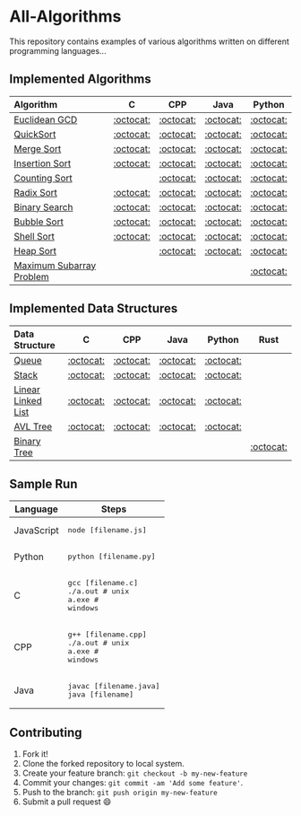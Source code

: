 # All-Algorithms

This repository contains examples of various algorithms written on different programming languages...

## Implemented Algorithms

| Algorithm                                                                                       | C                                     | CPP                                   | Java                                  | Python                                |
|:----------------------------------------------------------------------------------------------- |:-------------------------------------:|:-------------------------------------:|:-------------------------------------:|:-------------------------------------:|
| [Euclidean GCD](https://en.wikipedia.org/wiki/Euclidean_algorithm)                              | [:octocat:](euclidean_gcd/C)          |   [:octocat:](euclidean_gcd/Cpp)                                    | [:octocat:](euclidean_gcd/Java)        | [:octocat:](euclidean_gcd/Python)     |
| [QuickSort](https://en.wikipedia.org/wiki/Quicksort)                                            |  [:octocat:](quicksort/C)                                      | [:octocat:](quicksort/Cpp)                                       |   [:octocat:](quicksort/Java)                                     | [:octocat:](quicksort/Python)         |
| [Merge Sort](https://en.wikipedia.org/wiki/Merge_sort)                                          | [:octocat:](merge_sort/C)                                       |[:octocat:](merge_sort/Cpp)                      |    [:octocat:](merge_sort/Java)                                    | [:octocat:](merge_sort/Python)        |
| [Insertion Sort](https://en.wikipedia.org/wiki/Insertion_sort)                                  | [:octocat:](insertion_sort/C)         | [:octocat:](insertion_sort/Cpp)       |        [:octocat:](insertion_sort/Java)                               | [:octocat:](insertion_sort/Python)    |
| [Counting Sort](https://en.wikipedia.org/wiki/Counting_sort)                                    |                                       |   [:octocat:](counting_sort/Cpp)                                    |   [:octocat:](counting_sort/Java)                                     | [:octocat:](counting_sort/Python)     |
| [Radix Sort](https://en.wikipedia.org/wiki/Radix_sort)                                          | [:octocat:](radix_sort/C)        | [:octocat:](radix_sort/Cpp)   |    [:octocat:](radix_sort/Java)       | [:octocat:](radix_sort/Python)        |
| [Binary Search](https://en.wikipedia.org/wiki/Binary_search_algorithm)                          |  [:octocat:](binary_search/C)                                      | [:octocat:](binary_search/Cpp)        |   [:octocat:](binary_search/Java)                                     | [:octocat:](binary_search/Python)     |
| [Bubble Sort](https://en.wikipedia.org/wiki/Bubble_sort)                                        | [:octocat:](bubble_sort/C)            | [:octocat:](bubble_sort/Cpp)          |    [:octocat:](bubble_sort/Java)         |   [:octocat:](bubble_sort/Python)                                   |
| [Shell Sort](https://en.wikipedia.org/wiki/Shellsort)                                           | [:octocat:](shell_sort/C)             |       [:octocat:](shell_sort/Cpp)                                |            [:octocat:](shell_sort/Java)                           | [:octocat:](shell_sort/Python)        |
| [Heap Sort](https://en.wikipedia.org/wiki/Heapsort)                                             |                                       |   [:octocat:](heap_sort/Cpp)                                      |     [:octocat:](heap_sort/Java)                                    | [:octocat:](heap_sort/python)        |
| [Maximum Subarray Problem](https://en.wikipedia.org/wiki/Maximum_subarray_problem)              |                                       |                                       |                                       | [:octocat:](/maximum_subarray/Python)|


## Implemented Data Structures

| Data Structure                                                                                  | C                                     | CPP                                   | Java                                  | Python                                | Rust                                  |
|:----------------------------------------------------------------------------------------------- |:-------------------------------------:|:-------------------------------------:|:-------------------------------------:|:-------------------------------------:|:-------------------------------------:|
| [Queue](https://en.wikipedia.org/wiki/Queue_(abstract_data_type))                               |[:octocat:](queue/C)                   | [:octocat:](queue/Cpp)                |[:octocat:](queue/Java)                |[:octocat:](queue/Python)              |[](queue/Rust) |              
| [Stack](https://en.wikipedia.org/wiki/Stack_(abstract_data_type))                               | [:octocat:](stack/C)                  | [:octocat:](stack/Cpp)                                      | [:octocat:](stack/Java)               | [:octocat:](stack/Python)             | [](stack/Rust) |
| [Linear Linked List](https://en.wikipedia.org/wiki/Linked_list)                                 | [:octocat:](linked_list/C)            | [:octocat:](linked_list/CPP)                                                                                           | [:octocat:](linked_list/Java)                                      | [:octocat:](linked_list/Python)       | [](linked_list/Rust) |
| [AVL Tree](https://en.wikipedia.org/wiki/AVL_tree)                                              | [:octocat:](avl_tree/C)               | [:octocat:](avl_tree/CPP)             | [:octocat:](avl_tree/Java)            | [:octocat:](avl_tree/Python)          |[](avl_tree/Rust) |          
| [Binary Tree](https://www.geeksforgeeks.org/binary-tree-data-structure/)                                              | [](binary_tree/C)               | [](binary_tree/CPP)             | [](binary_tree/Java)            | [](binary_tree/Python)          |[:octocat:](binary_tree/Rust)          |


## Sample Run

| Language        | Steps                                                                  |
| --------------- | ---------------------------------------------------------------------- |
| JavaScript      | <pre>node [filename.js]</pre>                                          |
| Python          | <pre>python [filename.py]</pre>                                        |
| C               | <pre>gcc [filename.c]<br>./a.out  # unix<br>a.exe  # windows</pre>     |
| CPP             | <pre>g++ [filename.cpp]<br>./a.out # unix<br>a.exe # windows</pre>     |
| Java            | <pre>javac [filename.java]<br>java [filename]</pre>                    |


## Contributing

1. Fork it!
2. Clone the forked repository to local system.
3. Create your feature branch: `git checkout -b my-new-feature`
4. Commit your changes: `git commit -am 'Add some feature'`.
5. Push to the branch: `git push origin my-new-feature`
6. Submit a pull request :smile:
